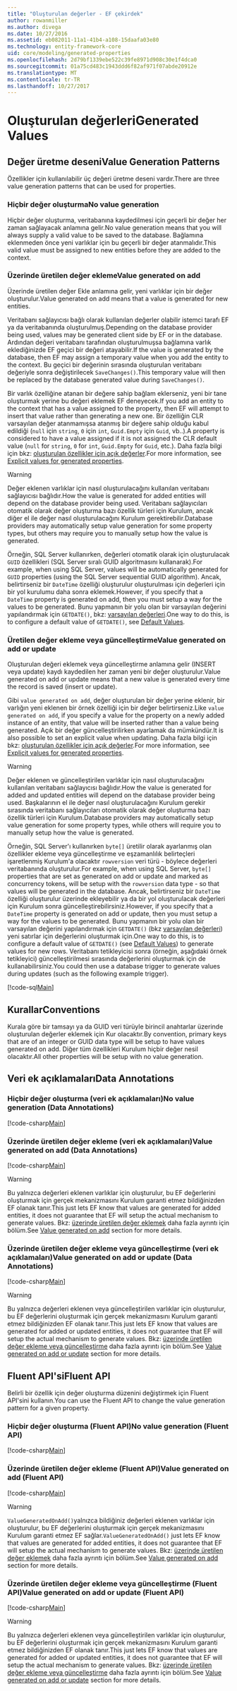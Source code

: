 ```yaml
---
title: "Oluşturulan değerler - EF çekirdek"
author: rowanmiller
ms.author: divega
ms.date: 10/27/2016
ms.assetid: eb082011-11a1-41b4-a108-15daafa03e80
ms.technology: entity-framework-core
uid: core/modeling/generated-properties
ms.openlocfilehash: 2d79bf1339ebe522c39fe8971d908c30e1f4dca0
ms.sourcegitcommit: 01a75cd483c1943ddd6f82af971f07abde20912e
ms.translationtype: MT
ms.contentlocale: tr-TR
ms.lasthandoff: 10/27/2017
---
```

# <a name="generated-values"></a><span data-ttu-id="14e60-102">Oluşturulan değerleri</span><span class="sxs-lookup"><span data-stu-id="14e60-102">Generated Values</span></span>

## <a name="value-generation-patterns"></a><span data-ttu-id="14e60-103">Değer üretme deseni</span><span class="sxs-lookup"><span data-stu-id="14e60-103">Value Generation Patterns</span></span>

<span data-ttu-id="14e60-104">Özellikler için kullanılabilir üç değeri üretme deseni vardır.</span><span class="sxs-lookup"><span data-stu-id="14e60-104">There are three value generation patterns that can be used for properties.</span></span>

### <a name="no-value-generation"></a><span data-ttu-id="14e60-105">Hiçbir değer oluşturma</span><span class="sxs-lookup"><span data-stu-id="14e60-105">No value generation</span></span>

<span data-ttu-id="14e60-106">Hiçbir değer oluşturma, veritabanına kaydedilmesi için geçerli bir değer her zaman sağlayacak anlamına gelir.</span><span class="sxs-lookup"><span data-stu-id="14e60-106">No value generation means that you will always supply a valid value to be saved to the database.</span></span> <span data-ttu-id="14e60-107">Bağlamına eklenmeden önce yeni varlıklar için bu geçerli bir değer atanmalıdır.</span><span class="sxs-lookup"><span data-stu-id="14e60-107">This valid value must be assigned to new entities before they are added to the context.</span></span>

### <a name="value-generated-on-add"></a><span data-ttu-id="14e60-108">Üzerinde üretilen değer ekleme</span><span class="sxs-lookup"><span data-stu-id="14e60-108">Value generated on add</span></span>

<span data-ttu-id="14e60-109">Üzerinde üretilen değer Ekle anlamına gelir, yeni varlıklar için bir değer oluşturulur.</span><span class="sxs-lookup"><span data-stu-id="14e60-109">Value generated on add means that a value is generated for new entities.</span></span>

<span data-ttu-id="14e60-110">Veritabanı sağlayıcısı bağlı olarak kullanılan değerler olabilir istemci tarafı EF ya da veritabanında oluşturulmuş.</span><span class="sxs-lookup"><span data-stu-id="14e60-110">Depending on the database provider being used, values may be generated client side by EF or in the database.</span></span> <span data-ttu-id="14e60-111">Ardından değeri veritabanı tarafından oluşturulmuşsa bağlamına varlık eklediğinizde EF geçici bir değeri atayabilir.</span><span class="sxs-lookup"><span data-stu-id="14e60-111">If the value is generated by the database, then EF may assign a temporary value when you add the entity to the context.</span></span> <span data-ttu-id="14e60-112">Bu geçici bir değerinin sırasında oluşturulan veritabanı değeriyle sonra değiştirilecek `SaveChanges()`.</span><span class="sxs-lookup"><span data-stu-id="14e60-112">This temporary value will then be replaced by the database generated value during `SaveChanges()`.</span></span>

<span data-ttu-id="14e60-113">Bir varlık özelliğine atanan bir değere sahip bağlam eklerseniz, yeni bir tane oluşturmak yerine bu değeri eklemek EF deneyecek.</span><span class="sxs-lookup"><span data-stu-id="14e60-113">If you add an entity to the context that has a value assigned to the property, then EF will attempt to insert that value rather than generating a new one.</span></span> <span data-ttu-id="14e60-114">Bir özelliğin CLR varsayılan değer atanmamışsa atanmış bir değere sahip olduğu kabul edildiği (`null` için `string`, `0` için `int`, `Guid.Empty` için `Guid`, vb..).</span><span class="sxs-lookup"><span data-stu-id="14e60-114">A property is considered to have a value assigned if it is not assigned the CLR default value (`null` for `string`, `0` for `int`, `Guid.Empty` for `Guid`, etc.).</span></span> <span data-ttu-id="14e60-115">Daha fazla bilgi için bkz: [oluşturulan özellikler için açık değerler](..\saving\explicit-values-generated-properties.md).</span><span class="sxs-lookup"><span data-stu-id="14e60-115">For more information, see [Explicit values for generated properties](..\saving\explicit-values-generated-properties.md).</span></span>

> [!WARNING]  
> <span data-ttu-id="14e60-116">Değer eklenen varlıklar için nasıl oluşturulacağını kullanılan veritabanı sağlayıcısı bağlıdır.</span><span class="sxs-lookup"><span data-stu-id="14e60-116">How the value is generated for added entities will depend on the database provider being used.</span></span> <span data-ttu-id="14e60-117">Veritabanı sağlayıcıları otomatik olarak değer oluşturma bazı özellik türleri için Kurulum, ancak diğer el ile değer nasıl oluşturulacağını Kurulum gerektirebilir.</span><span class="sxs-lookup"><span data-stu-id="14e60-117">Database providers may automatically setup value generation for some property types, but others may require you to manually setup how the value is generated.</span></span>
>
> <span data-ttu-id="14e60-118">Örneğin, SQL Server kullanırken, değerleri otomatik olarak için oluşturulacak `GUID` özellikleri (SQL Server sıralı GUID algoritmasını kullanarak).</span><span class="sxs-lookup"><span data-stu-id="14e60-118">For example, when using SQL Server, values will be automatically generated for `GUID` properties (using the SQL Server sequential GUID algorithm).</span></span> <span data-ttu-id="14e60-119">Ancak, belirtirseniz bir `DateTime` özelliği oluşturulur oluşturulması için değerleri için bir yol kurulumu daha sonra eklemek.</span><span class="sxs-lookup"><span data-stu-id="14e60-119">However, if you specify that a `DateTime` property is generated on add, then you must setup a way for the values to be generated.</span></span> <span data-ttu-id="14e60-120">Bunu yapmanın bir yolu olan bir varsayılan değerini yapılandırmak için `GETDATE()`, bkz: [varsayılan değerleri](relational/default-values.md).</span><span class="sxs-lookup"><span data-stu-id="14e60-120">One way to do this, is to configure a default value of `GETDATE()`, see [Default Values](relational/default-values.md).</span></span>

### <a name="value-generated-on-add-or-update"></a><span data-ttu-id="14e60-121">Üretilen değer ekleme veya güncelleştirme</span><span class="sxs-lookup"><span data-stu-id="14e60-121">Value generated on add or update</span></span>

<span data-ttu-id="14e60-122">Oluşturulan değeri eklemek veya güncelleştirme anlamına gelir (INSERT veya update) kaydı kaydedilen her zaman yeni bir değer oluşturulur.</span><span class="sxs-lookup"><span data-stu-id="14e60-122">Value generated on add or update means that a new value is generated every time the record is saved (insert or update).</span></span>

<span data-ttu-id="14e60-123">Gibi `value generated on add`, değer oluşturulan bir değer yerine eklenir, bir varlığın yeni eklenen bir örnek özelliği için bir değer belirtirseniz.</span><span class="sxs-lookup"><span data-stu-id="14e60-123">Like `value generated on add`, if you specify a value for the property on a newly added instance of an entity, that value will be inserted rather than a value being generated.</span></span> <span data-ttu-id="14e60-124">Açık bir değer güncelleştirilirken ayarlamak da mümkündür.</span><span class="sxs-lookup"><span data-stu-id="14e60-124">It is also possible to set an explicit value when updating.</span></span> <span data-ttu-id="14e60-125">Daha fazla bilgi için bkz: [oluşturulan özellikler için açık değerler](..\saving\explicit-values-generated-properties.md).</span><span class="sxs-lookup"><span data-stu-id="14e60-125">For more information, see [Explicit values for generated properties](..\saving\explicit-values-generated-properties.md).</span></span>

> [!WARNING]  
> <span data-ttu-id="14e60-126">Değer eklenen ve güncelleştirilen varlıklar için nasıl oluşturulacağını kullanılan veritabanı sağlayıcısı bağlıdır.</span><span class="sxs-lookup"><span data-stu-id="14e60-126">How the value is generated for added and updated entities will depend on the database provider being used.</span></span> <span data-ttu-id="14e60-127">Başkalarının el ile değer nasıl oluşturulacağını Kurulum gerekir sırasında veritabanı sağlayıcıları otomatik olarak değer oluşturma bazı özellik türleri için Kurulum.</span><span class="sxs-lookup"><span data-stu-id="14e60-127">Database providers may automatically setup value generation for some property types, while others will require you to manually setup how the value is generated.</span></span>
>
> <span data-ttu-id="14e60-128">Örneğin, SQL Server'ı kullanırken `byte[]` üretilir olarak ayarlanmış olan özellikler ekleme veya güncelleştirme ve eşzamanlılık belirteçleri işaretlenmiş Kurulum'a olacaktır `rowversion` veri türü - böylece değerleri veritabanında oluşturulur.</span><span class="sxs-lookup"><span data-stu-id="14e60-128">For example, when using SQL Server, `byte[]` properties that are set as generated on add or update and marked as concurrency tokens, will be setup with the `rowversion` data type - so that values will be generated in the database.</span></span> <span data-ttu-id="14e60-129">Ancak, belirtirseniz bir `DateTime` özelliği oluşturulur üzerinde ekleyebilir ya da bir yol oluşturulacak değerleri için Kurulum sonra güncelleştirebilirsiniz.</span><span class="sxs-lookup"><span data-stu-id="14e60-129">However, if you specify that a `DateTime` property is generated on add or update, then you must setup a way for the values to be generated.</span></span> <span data-ttu-id="14e60-130">Bunu yapmanın bir yolu olan bir varsayılan değerini yapılandırmak için `GETDATE()` (bkz [varsayılan değerleri](relational/default-values.md)) yeni satırlar için değerlerini oluşturmak için.</span><span class="sxs-lookup"><span data-stu-id="14e60-130">One way to do this, is to configure a default value of `GETDATE()` (see [Default Values](relational/default-values.md)) to generate values for new rows.</span></span> <span data-ttu-id="14e60-131">Veritabanı tetikleyicisi sonra (örneğin, aşağıdaki örnek tetikleyici) güncelleştirilmesi sırasında değerlerini oluşturmak için de kullanabilirsiniz.</span><span class="sxs-lookup"><span data-stu-id="14e60-131">You could then use a database trigger to generate values during updates (such as the following example trigger).</span></span>
>
> [!code-sql[Main](../../../samples/core/Modeling/FluentAPI/Samples/ValueGeneratedOnAddOrUpdate.sql)]

## <a name="conventions"></a><span data-ttu-id="14e60-132">Kurallar</span><span class="sxs-lookup"><span data-stu-id="14e60-132">Conventions</span></span>

<span data-ttu-id="14e60-133">Kurala göre bir tamsayı ya da GUID veri türüyle birincil anahtarlar üzerinde oluşturulan değerler eklemek için Kur olacaktır.</span><span class="sxs-lookup"><span data-stu-id="14e60-133">By convention, primary keys that are of an integer or GUID data type will be setup to have values generated on add.</span></span> <span data-ttu-id="14e60-134">Diğer tüm özellikleri Kurulum hiçbir değer nesil olacaktır.</span><span class="sxs-lookup"><span data-stu-id="14e60-134">All other properties will be setup with no value generation.</span></span>

## <a name="data-annotations"></a><span data-ttu-id="14e60-135">Veri ek açıklamaları</span><span class="sxs-lookup"><span data-stu-id="14e60-135">Data Annotations</span></span>

### <a name="no-value-generation-data-annotations"></a><span data-ttu-id="14e60-136">Hiçbir değer oluşturma (veri ek açıklamaları)</span><span class="sxs-lookup"><span data-stu-id="14e60-136">No value generation (Data Annotations)</span></span>

[!code-csharp[Main](../../../samples/core/Modeling/DataAnnotations/Samples/ValueGeneratedNever.cs#Sample)]

### <a name="value-generated-on-add-data-annotations"></a><span data-ttu-id="14e60-137">Üzerinde üretilen değer ekleme (veri ek açıklamaları)</span><span class="sxs-lookup"><span data-stu-id="14e60-137">Value generated on add (Data Annotations)</span></span>

[!code-csharp[Main](../../../samples/core/Modeling/DataAnnotations/Samples/ValueGeneratedOnAdd.cs#Sample)]

> [!WARNING]  
> <span data-ttu-id="14e60-138">Bu yalnızca değerleri eklenen varlıklar için oluşturulur, bu EF değerlerini oluşturmak için gerçek mekanizmasını Kurulum garanti etmez bildiğinizden EF olanak tanır.</span><span class="sxs-lookup"><span data-stu-id="14e60-138">This just lets EF know that values are generated for added entities, it does not guarantee that EF will setup the actual mechanism to generate values.</span></span> <span data-ttu-id="14e60-139">Bkz: [üzerinde üretilen değer eklemek](#value-generated-on-add) daha fazla ayrıntı için bölüm.</span><span class="sxs-lookup"><span data-stu-id="14e60-139">See [Value generated on add](#value-generated-on-add) section for more details.</span></span>

### <a name="value-generated-on-add-or-update-data-annotations"></a><span data-ttu-id="14e60-140">Üzerinde üretilen değer ekleme veya güncelleştirme (veri ek açıklamaları)</span><span class="sxs-lookup"><span data-stu-id="14e60-140">Value generated on add or update (Data Annotations)</span></span>

[!code-csharp[Main](../../../samples/core/Modeling/DataAnnotations/Samples/ValueGeneratedOnAddOrUpdate.cs#Sample)]

> [!WARNING]  
> <span data-ttu-id="14e60-141">Bu yalnızca değerleri eklenen veya güncelleştirilen varlıklar için oluşturulur, bu EF değerlerini oluşturmak için gerçek mekanizmasını Kurulum garanti etmez bildiğinizden EF olanak tanır.</span><span class="sxs-lookup"><span data-stu-id="14e60-141">This just lets EF know that values are generated for added or updated entities, it does not guarantee that EF will setup the actual mechanism to generate values.</span></span> <span data-ttu-id="14e60-142">Bkz: [üzerinde üretilen değer ekleme veya güncelleştirme](#value-generated-on-add-or-update) daha fazla ayrıntı için bölüm.</span><span class="sxs-lookup"><span data-stu-id="14e60-142">See [Value generated on add or update](#value-generated-on-add-or-update) section for more details.</span></span>

## <a name="fluent-api"></a><span data-ttu-id="14e60-143">Fluent API'si</span><span class="sxs-lookup"><span data-stu-id="14e60-143">Fluent API</span></span>

<span data-ttu-id="14e60-144">Belirli bir özellik için değer oluşturma düzenini değiştirmek için Fluent API'sini kullanın.</span><span class="sxs-lookup"><span data-stu-id="14e60-144">You can use the Fluent API to change the value generation pattern for a given property.</span></span>

### <a name="no-value-generation-fluent-api"></a><span data-ttu-id="14e60-145">Hiçbir değer oluşturma (Fluent API)</span><span class="sxs-lookup"><span data-stu-id="14e60-145">No value generation (Fluent API)</span></span>

[!code-csharp[Main](../../../samples/core/Modeling/FluentAPI/Samples/ValueGeneratedNever.cs#Sample)]

### <a name="value-generated-on-add-fluent-api"></a><span data-ttu-id="14e60-146">Üzerinde üretilen değer ekleme (Fluent API)</span><span class="sxs-lookup"><span data-stu-id="14e60-146">Value generated on add (Fluent API)</span></span>

[!code-csharp[Main](../../../samples/core/Modeling/FluentAPI/Samples/ValueGeneratedOnAdd.cs#Sample)]

> [!WARNING]  
> <span data-ttu-id="14e60-147">`ValueGeneratedOnAdd()`yalnızca bildiğiniz değerleri eklenen varlıklar için oluşturulur, bu EF değerlerini oluşturmak için gerçek mekanizmasını Kurulum garanti etmez EF sağlar.</span><span class="sxs-lookup"><span data-stu-id="14e60-147">`ValueGeneratedOnAdd()` just lets EF know that values are generated for added entities, it does not guarantee that EF will setup the actual mechanism to generate values.</span></span>  <span data-ttu-id="14e60-148">Bkz: [üzerinde üretilen değer eklemek](#value-generated-on-add) daha fazla ayrıntı için bölüm.</span><span class="sxs-lookup"><span data-stu-id="14e60-148">See [Value generated on add](#value-generated-on-add) section for more details.</span></span>

### <a name="value-generated-on-add-or-update-fluent-api"></a><span data-ttu-id="14e60-149">Üzerinde üretilen değer ekleme veya güncelleştirme (Fluent API)</span><span class="sxs-lookup"><span data-stu-id="14e60-149">Value generated on add or update (Fluent API)</span></span>

[!code-csharp[Main](../../../samples/core/Modeling/FluentAPI/Samples/ValueGeneratedOnAddOrUpdate.cs#Sample)]

> [!WARNING]  
> <span data-ttu-id="14e60-150">Bu yalnızca değerleri eklenen veya güncelleştirilen varlıklar için oluşturulur, bu EF değerlerini oluşturmak için gerçek mekanizmasını Kurulum garanti etmez bildiğinizden EF olanak tanır.</span><span class="sxs-lookup"><span data-stu-id="14e60-150">This just lets EF know that values are generated for added or updated entities, it does not guarantee that EF will setup the actual mechanism to generate values.</span></span> <span data-ttu-id="14e60-151">Bkz: [üzerinde üretilen değer ekleme veya güncelleştirme](#value-generated-on-add-or-update) daha fazla ayrıntı için bölüm.</span><span class="sxs-lookup"><span data-stu-id="14e60-151">See [Value generated on add or update](#value-generated-on-add-or-update) section for more details.</span></span>
